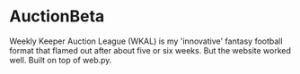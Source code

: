 AuctionBeta
===========

Weekly Keeper Auction League (WKAL) is my 'innovative' fantasy football format that flamed out after about five or six weeks. But the website worked well. Built on top of web.py.
